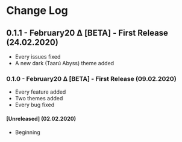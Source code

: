 # Change Log


## 0.1.1 - February20 Δ [BETA] - First Release (24.02.2020)
- Every issues fixed
- A new dark (Taarú Abyss) theme added

### 0.1.0 - February20 Δ [BETA] - First Release (09.02.2020)
- Every feature added
- Two themes added
- Every bug fixed

#### [Unreleased] (02.02.2020)
- Beginning